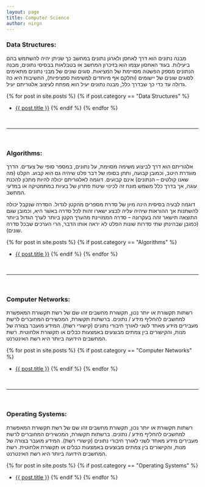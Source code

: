 ```yaml
---
layout: page
title: Computer Science
author: nirgn
---
```


### Data Structures:
מבנה נתונים הוא דרך לאחסן ולארגן נתונים במחשב כך שניתן יהיה להשתמש בהם ביעילות. בעוד האחסון עצמו הוא בזיכרון המחשב או בטבלאות בבסיסי נתונים, מבנה הנתונים מספק הפשטה מסויימת של המציאות. סוגים שונים של מבני נתונים מתאימים לסוגים שונים של יישומים (וחלקם אף מיוחדים למשימות ספציפיות), החשיבות היא כה גדולה עד כדי כך שבדרך כלל, מבנה נתונים יעיל הוא מפתח לעיצוב אלגוריתם יעיל.

{% for post in site.posts %}
  {% if post.category == "Data Structures" %}
  *  <a href="{{ post.url | absolute_url }}">{{ post.title }}</a>
  {% endif %}
{% endfor %}

<br>

---

<br>

### Algorithms:
אלגוריתם הוא דרך לביצוע משימה מסוימת, על נתונים, במספר סופי של צעדים. הדרך מוגדרת היטב, וכמובן קבועה, ותתן בסופו של דבר פלט שיהיה גם הוא קבוע. הקלט (מה שאנו קולטים &#8211; הנתונים) אינם קבועים. דוגמה לאלגוריתם יכולה להיות מתכון להכנת עוגה, אך בדרך כלל משמש מונח זה לכינוי שיטת פתרון של בעיות במתמטיקה או במדעי המחשב.

דוגמה לבעיה בסיסית הינה מיון של סדרת מספרים מהקטן לגדול. הסדרה שנקבל יכולה להשתנות אך ההוראות שיהיה עליה לבצע ישארו זהות לכל סדרה באשר היא, וכמובן שגם התוצאה תישאר זהה בעקרונה &#8211; סדרה הממויינת מהערך הקטן ביותר לערך הגדול ביותר (כמובן שבהינתן שתי סדרות שונות הפלט לא יראה אותו הדבר, הרי הערכים שבכל סדרה שונים).

{% for post in site.posts %}
  {% if post.category == "Algorithms" %}
  *  <a href="{{ post.url | absolute_url }}">{{ post.title }}</a>
  {% endif %}
{% endfor %}

<br>

---

<br>

### Computer Networks:
רשתות תקשורת או יותר נכון, תקשורת מחשבים זהו שם של רשת תקשורת המאפשרת למחשבים להחליף מידע / נתונים. ברשתות תקשורת, המכשירים המחוברים לרשת מעבירים מידע מאחד לשני לאורך חיבורי נתונים (קישורי רשת). המידע מועבר בצורה של מנות, והקישורים בין צמתים מבוצעים באמצעות כבלים או תקשורת אלחוטית. רשת המחשבים הידועה ביותר היא רשת האינטרנט.

{% for post in site.posts %}
  {% if post.category == "Computer Networks" %}
  *  <a href="{{ post.url | absolute_url }}">{{ post.title }}</a>
  {% endif %}
{% endfor %}

<br>

---

<br>

### Operating Systems:
רשתות תקשורת או יותר נכון, תקשורת מחשבים זהו שם של רשת תקשורת המאפשרת למחשבים להחליף מידע / נתונים. ברשתות תקשורת, המכשירים המחוברים לרשת מעבירים מידע מאחד לשני לאורך חיבורי נתונים (קישורי רשת). המידע מועבר בצורה של מנות, והקישורים בין צמתים מבוצעים באמצעות כבלים או תקשורת אלחוטית. רשת המחשבים הידועה ביותר היא רשת האינטרנט.

{% for post in site.posts %}
  {% if post.category == "Operating Systems" %}
  *  <a href="{{ post.url | absolute_url }}">{{ post.title }}</a>
  {% endif %}
{% endfor %}
